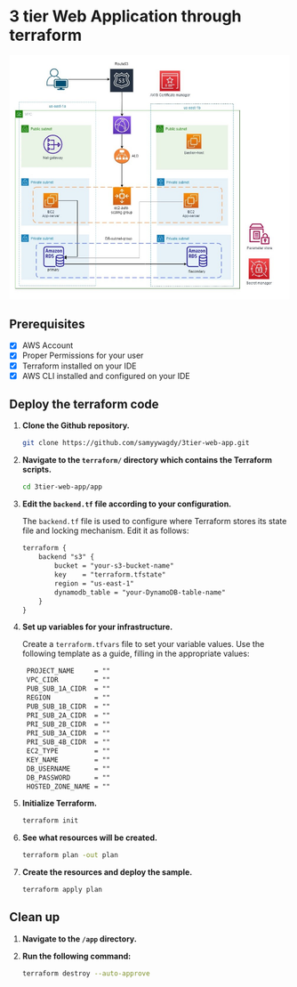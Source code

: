 # 3 tier Web Application through terraform

![system-arch](./architecture.jpg)
## Prerequisites
- [x] AWS Account
- [x] Proper Permissions for your user
- [X] Terraform installed on your IDE
- [X] AWS CLI installed and configured on your IDE

## Deploy the terraform code

1. **Clone the Github repository.**

    ```bash
    git clone https://github.com/samyywagdy/3tier-web-app.git
    ```
    
1. **Navigate to the `terraform/` directory which contains the Terraform scripts.**

    ```bash
    cd 3tier-web-app/app
    ```

1. **Edit the `backend.tf` file according to your configuration.**

    The `backend.tf` file is used to configure where Terraform stores its state file and locking mechanism. Edit it as follows:
    
    ```HCL
    terraform {
        backend "s3" {
            bucket = "your-s3-bucket-name"
            key    = "terraform.tfstate"
            region = "us-east-1"
            dynamodb_table = "your-DynamoDB-table-name"
        }
    }
    ```

1. **Set up variables for your infrastructure.**
    
    Create a `terraform.tfvars` file to set your variable values. Use the following template as a guide, filling in the appropriate values:

   ```HCL
    PROJECT_NAME     = ""
    VPC_CIDR         = ""
    PUB_SUB_1A_CIDR  = ""
    REGION           = ""
    PUB_SUB_1B_CIDR  = ""
    PRI_SUB_2A_CIDR  = ""
    PRI_SUB_2B_CIDR  = ""
    PRI_SUB_3A_CIDR  = ""
    PRI_SUB_4B_CIDR  = ""
    EC2_TYPE         = ""
    KEY_NAME         = ""
    DB_USERNAME      = ""
    DB_PASSWORD      = ""
    HOSTED_ZONE_NAME = ""
   ```

1. **Initialize Terraform.**

    ```bash
    terraform init
    ```

1. **See what resources will be created.**

    ```bash
    terraform plan -out plan
    ```

1. **Create the resources and deploy the sample.**

    ```bash
    terraform apply plan
    ```

## Clean up

1. **Navigate to the `/app` directory.**

1. **Run the following command:**

   ```bash
   terraform destroy --auto-approve
   ```

   
